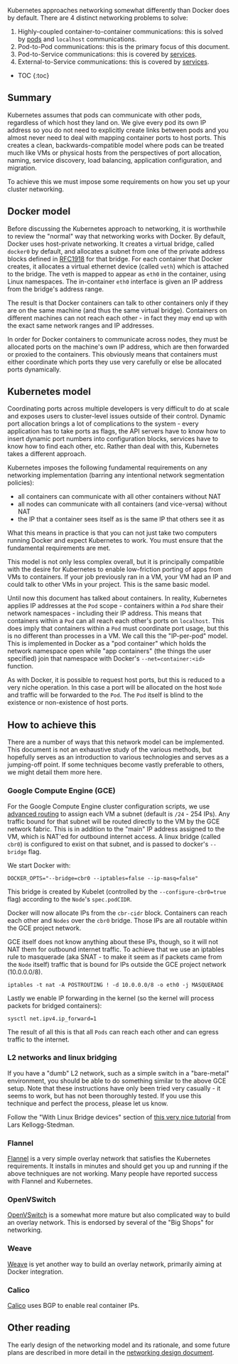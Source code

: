 ---
---

Kubernetes approaches networking somewhat differently than Docker does by
default.  There are 4 distinct networking problems to solve:

1. Highly-coupled container-to-container communications: this is solved by
   [pods](/docs/user-guide/pods) and `localhost` communications.
2. Pod-to-Pod communications: this is the primary focus of this document.
3. Pod-to-Service communications: this is covered by [services](/docs/user-guide/services).
4. External-to-Service communications: this is covered by [services](/docs/user-guide/services).

* TOC
{:toc}


## Summary

Kubernetes assumes that pods can communicate with other pods, regardless of
which host they land on.  We give every pod its own IP address so you do not
need to explicitly create links between pods and you almost never need to deal
with mapping container ports to host ports.  This creates a clean,
backwards-compatible model where pods can be treated much like VMs or physical
hosts from the perspectives of port allocation, naming, service discovery, load
balancing, application configuration, and migration.

To achieve this we must impose some requirements on how you set up your cluster
networking.

## Docker model

Before discussing the Kubernetes approach to networking, it is worthwhile to
review the "normal" way that networking works with Docker.  By default, Docker
uses host-private networking.  It creates a virtual bridge, called `docker0` by
default, and allocates a subnet from one of the private address blocks defined
in [RFC1918](https://tools.ietf.org/html/rfc1918) for that bridge.  For each
container that Docker creates, it allocates a virtual ethernet device (called
`veth`) which is attached to the bridge. The veth is mapped to appear as `eth0`
in the container, using Linux namespaces.  The in-container `eth0` interface is
given an IP address from the bridge's address range.

The result is that Docker containers can talk to other containers only if they
are on the same machine (and thus the same virtual bridge).  Containers on
different machines can not reach each other - in fact they may end up with the
exact same network ranges and IP addresses.

In order for Docker containers to communicate across nodes, they must be
allocated ports on the machine's own IP address, which are then forwarded or
proxied to the containers.  This obviously means that containers must either
coordinate which ports they use very carefully or else be allocated ports
dynamically.

## Kubernetes model

Coordinating ports across multiple developers is very difficult to do at
scale and exposes users to cluster-level issues outside of their control.
Dynamic port allocation brings a lot of complications to the system - every
application has to take ports as flags, the API servers have to know how to
insert dynamic port numbers into configuration blocks, services have to know
how to find each other, etc.  Rather than deal with this, Kubernetes takes a
different approach.

Kubernetes imposes the following fundamental requirements on any networking
implementation (barring any intentional network segmentation policies):

   * all containers can communicate with all other containers without NAT
   * all nodes can communicate with all containers (and vice-versa) without NAT
   * the IP that a container sees itself as is the same IP that others see it as

What this means in practice is that you can not just take two computers
running Docker and expect Kubernetes to work.  You must ensure that the
fundamental requirements are met.

This model is not only less complex overall, but it is principally compatible
with the desire for Kubernetes to enable low-friction porting of apps from VMs
to containers.  If your job previously ran in a VM, your VM had an IP and could
talk to other VMs in your project.  This is the same basic model.

Until now this document has talked about containers.  In reality, Kubernetes
applies IP addresses at the `Pod` scope - containers within a `Pod` share their
network namespaces - including their IP address.  This means that containers
within a `Pod` can all reach each other's ports on `localhost`.  This does imply
that containers within a `Pod` must coordinate port usage, but this is no
different than processes in a VM.  We call this the "IP-per-pod" model.  This
is implemented in Docker as a "pod container" which holds the network namespace
open while "app containers" (the things the user specified) join that namespace
with Docker's `--net=container:<id>` function.

As with Docker, it is possible to request host ports, but this is reduced to a
very niche operation.  In this case a port will be allocated on the host `Node`
and traffic will be forwarded to the `Pod`.  The `Pod` itself is blind to the
existence or non-existence of host ports.

## How to achieve this

There are a number of ways that this network model can be implemented.  This
document is not an exhaustive study of the various methods, but hopefully serves
as an introduction to various technologies and serves as a jumping-off point.
If some techniques become vastly preferable to others, we might detail them more
here.

### Google Compute Engine (GCE)

For the Google Compute Engine cluster configuration scripts, we use [advanced
routing](https://developers.google.com/compute/docs/networking#routing) to
assign each VM a subnet (default is `/24` - 254 IPs).  Any traffic bound for that
subnet will be routed directly to the VM by the GCE network fabric.  This is in
addition to the "main" IP address assigned to the VM, which is NAT'ed for
outbound internet access.  A linux bridge (called `cbr0`) is configured to exist
on that subnet, and is passed to docker's `--bridge` flag.

We start Docker with:

```shell
DOCKER_OPTS="--bridge=cbr0 --iptables=false --ip-masq=false"
```

This bridge is created by Kubelet (controlled by the `--configure-cbr0=true`
flag) according to the `Node`'s `spec.podCIDR`.

Docker will now allocate IPs from the `cbr-cidr` block.  Containers can reach
each other and `Nodes` over the `cbr0` bridge.  Those IPs are all routable
within the GCE project network.

GCE itself does not know anything about these IPs, though, so it will not NAT
them for outbound internet traffic.  To achieve that we use an iptables rule to
masquerade (aka SNAT - to make it seem as if packets came from the `Node`
itself) traffic that is bound for IPs outside the GCE project network
(10.0.0.0/8).

```shell
iptables -t nat -A POSTROUTING ! -d 10.0.0.0/8 -o eth0 -j MASQUERADE
```

Lastly we enable IP forwarding in the kernel (so the kernel will process
packets for bridged containers):

```shell
sysctl net.ipv4.ip_forward=1
```

The result of all this is that all `Pods` can reach each other and can egress
traffic to the internet.

### L2 networks and linux bridging

If you have a "dumb" L2 network, such as a simple switch in a "bare-metal"
environment, you should be able to do something similar to the above GCE setup.
Note that these instructions have only been tried very casually - it seems to
work, but has not been thoroughly tested.  If you use this technique and
perfect the process, please let us know.

Follow the "With Linux Bridge devices" section of [this very nice
tutorial](http://blog.oddbit.com/2014/08/11/four-ways-to-connect-a-docker/) from
Lars Kellogg-Stedman.

### Flannel

[Flannel](https://github.com/coreos/flannel#flannel) is a very simple overlay
network that satisfies the Kubernetes requirements.  It installs in minutes and
should get you up and running if the above techniques are not working.  Many
people have reported success with Flannel and Kubernetes.

### OpenVSwitch

[OpenVSwitch](/docs/admin/ovs-networking) is a somewhat more mature but also
complicated way to build an overlay network.  This is endorsed by several of the
"Big Shops" for networking.

### Weave

[Weave](https://github.com/zettio/weave) is yet another way to build an overlay
network, primarily aiming at Docker integration.

### Calico

[Calico](https://github.com/Metaswitch/calico) uses BGP to enable real container
IPs.

## Other reading

The early design of the networking model and its rationale, and some future
plans are described in more detail in the [networking design
document](https://github.com/kubernetes/kubernetes/blob/{{page.githubbranch}}/docs/design/networking.md).